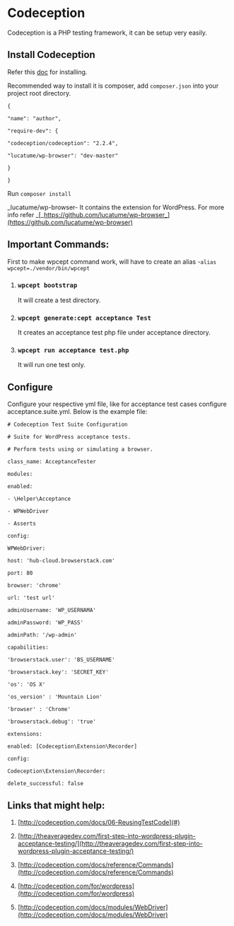 # Codeception

Codeception is a PHP testing framework, it can be setup very easily.

## Install Codeception

Refer this [doc](http://codeception.com/quickstart) for installing.

Recommended way to install it is composer, add `composer.json` into your project root directory.

`{`

`"name": "author",`

`"require-dev": {`

`"codeception/codeception": "2.2.4",`

`"lucatume/wp-browser": "dev-master"`

`}`

`}`

Run `composer install`

_lucatume/wp-browser- It contains the extension for WordPress. For more info refer _[_https://github.com/lucatume/wp-browser_](https://github.com/lucatume/wp-browser)

## Important Commands:

First to make wpcept command work, will have to create an alias -`alias wpcept=./vendor/bin/wpcept`

1. ### `wpcept bootstrap`

   It will create a test directory.

2. ### `wpcept generate:cept acceptance Test`

   It creates an acceptance test php file under acceptance directory.

3. ### `wpcept run acceptance test.php`

   It will run one test only.

## Configure

Configure your respective yml file, like for acceptance test cases configure acceptance.suite.yml. Below is the example file:

`# Codeception Test Suite Configuration`

`# Suite for WordPress acceptance tests.`

`# Perform tests using or simulating a browser.`

`class_name: AcceptanceTester`

`modules:`

`enabled:`

`- \Helper\Acceptance`

`- WPWebDriver`

`- Asserts`

`config:`

`WPWebDriver:`

`host: 'hub-cloud.browserstack.com'`

`port: 80`

`browser: 'chrome'`

`url: 'test url'`

`adminUsername: 'WP_USERNAMA'`

`adminPassword: 'WP_PASS'`

`adminPath: '/wp-admin'`

`capabilities:`

`'browserstack.user': 'BS_USERNAME'`

`'browserstack.key': 'SECRET_KEY'`

`'os': 'OS X'`

`'os_version' : 'Mountain Lion'`

`'browser' : 'Chrome'`

`'browserstack.debug': 'true'`

`extensions:`

`enabled: [Codeception\Extension\Recorder]`

`config:`

`Codeception\Extension\Recorder:`

`delete_successful: false`

## Links that might help:

1. [http://codeception.com/docs/06-ReusingTestCode](#)

2. [http://theaveragedev.com/first-step-into-wordpress-plugin-acceptance-testing/](http://theaveragedev.com/first-step-into-wordpress-plugin-acceptance-testing/)

3. [http://codeception.com/docs/reference/Commands](http://codeception.com/docs/reference/Commands)

4. [http://codeception.com/for/wordpress](http://codeception.com/for/wordpress)

5. [http://codeception.com/docs/modules/WebDriver](http://codeception.com/docs/modules/WebDriver)



